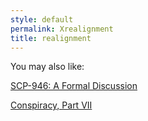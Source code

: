 ```yaml
---
style: default
permalink: Xrealignment
title: realignment
---
```

You may also like:

[SCP-946: A Formal Discussion](http://scp-wiki.net/scp-946)

[Conspiracy, Part VII](http://scp-wiki.net/conspiracy-part-vii)
